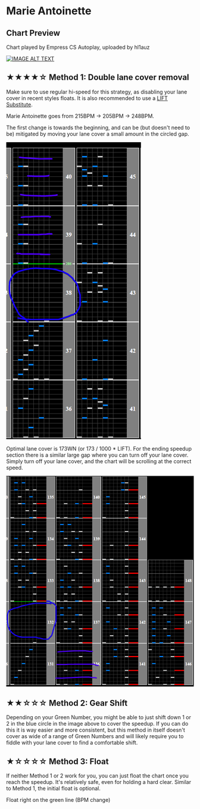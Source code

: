 # Marie Antoinette

## Chart Preview

Chart played by Empress CS Autoplay, uploaded by hl1auz

[![IMAGE ALT TEXT](http://img.youtube.com/vi/obDbZbnaZ8c/0.jpg)](https://youtu.be/obDbZbnaZ8c?t=144 "IIDX EMPRESS - Marie Antoinette (A Vs 黑) Autoplay")

## ★★★★☆ Method 1: Double lane cover removal

Make sure to use regular hi-speed for this strategy, as disabling your lane cover in recent styles floats. It is also recommended to use a [LIFT Substitute](../../tech\LIFTSub.md).

Marie Antoinette goes from 215BPM -> 205BPM -> 248BPM.

The first change is towards the beginning, and can be (but doesn't need to be) mitigated by moving your lane cover a small amount in the circled gap.

![Marie Antoinette coveroff1](MAoff1.png "cover off 1")

Optimal lane cover is 173WN (or 173 / 1000 \* LIFT). For the ending speedup section there is a similar large gap where you can turn off your lane cover. Simply turn off your lane cover, and the chart will be scrolling at the correct speed.

![Marie Antoinette coveroff2](MAoff2.png "cover off 2")

## ★★☆☆☆ Method 2: Gear Shift

Depending on your Green Number, you might be able to just shift down 1 or 2 in the blue circle in the image above to cover the speedup. If you can do this it is way easier and more consistent, but this method in itself doesn't cover as wide of a range of Green Numbers and will likely require you to fiddle with your lane cover to find a comfortable shift.

## ★☆☆☆☆ Method 3: Float

If neither Method 1 or 2 work for you, you can just float the chart once you reach the speedup. It's relatively safe, even for holding a hard clear. Similar to Method 1, the initial float is optional.

Float right on the green line (BPM change)
